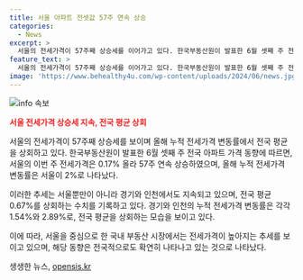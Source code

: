 ```yaml
---
title: 서울 아파트 전셋값 57주 연속 상승
categories:
  - News
excerpt: >
  서울의 전세가격이 57주째 상승세를 이어가고 있다. 한국부동산원이 발표한 6월 셋째 주 전국 아파트 가격 동향에 따르면 이번 주 전세가격은 0.04% 상승했으며, 올해 누적 전세가격 변동률은 서울 2%, 경기 1.54%, 인천 2.89%로 전국 평균 0.67%를 상회했다. 
feature_text: >
  서울의 전세가격이 57주째 상승세를 이어가고 있다. 한국부동산원이 발표한 6월 셋째 주 전국 아파트 가격 동향에 따르면 이번 주 전세가격은 0.04% 상승했으며, 올해 누적 전세가격 변동률은 서울 2%, 경기 1.54%, 인천 2.89%로 전국 평균 0.67%를 상회했다. 
image: 'https://www.behealthy4u.com/wp-content/uploads/2024/06/news.jpg'
---
```


<p><img src="https://www.behealthy4u.com/wp-content/uploads/2024/06/news.jpg" alt="info 속보" /></p>

<p><b><span style="color: #ee2323;">서울 전세가격 상승세 지속, 전국 평균 상회</span></b></p>

<p>서울의 전세가격이 57주째 상승세를 보이며 올해 누적 전세가격 변동률에서 전국 평균을 상회하고 있다. 한국부동산원이 발표한 6월 셋째 주 전국 아파트 가격 동향에 따르면, 서울의 이번 주 전세가격은 0.17% 올라 57주 연속 상승하였으며, 올해 누적 전세가격 변동률은 서울이 2%로 나타났다.</p>

<p>이러한 추세는 서울뿐만이 아니라 경기와 인천에서도 지속되고 있으며, 전국 평균 0.67%를 상회하는 수치를 기록하고 있다. 경기와 인천의 누적 전세가격 변동률은 각각 1.54%와 2.89%로, 전국 평균을 상회하는 모습을 보이고 있다. </p>

<p>이에 따라, 서울을 중심으로 한 국내 부동산 시장에서는 전세가격이 높아지는 추세를 보이고 있으며, 해당 동향은 전국적으로도 확연히 나타나고 있는 것으로 나타났다.</p>
생생한 뉴스, <a href="https://opensis.kr" rel="dofollow">opensis.kr</a>


